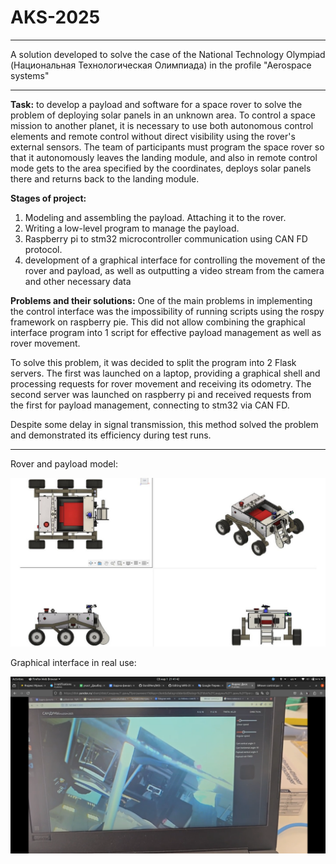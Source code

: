 # AKS-2025

---
A solution developed to solve the case of the National Technology Olympiad (Национальная Технологическая Олимпиада) in the profile "Aerospace systems"

---
**Task:** to develop a payload and software for a space rover to solve the problem of deploying solar panels in an unknown area.
To control a space mission to another planet, it is necessary to use both autonomous control elements and remote control without direct visibility using the rover's external sensors.
The team of participants must program the space rover so that it autonomously leaves the landing module, and also in remote control mode gets to the area specified by the coordinates, deploys solar panels there and returns back to the landing module.

**Stages of project:**
1. Modeling and assembling the payload. Attaching it to the rover.
2. Writing a low-level program to manage the payload.
3. Raspberry pi to stm32 microcontroller communication using CAN FD protocol.
4. development of a graphical interface for controlling the movement of the rover and payload, as well as outputting a video stream from the camera and other necessary data

**Problems and their solutions:**
One of the main problems in implementing the control interface was the impossibility of running scripts using the rospy framework on raspberry pie. This did not allow combining the graphical interface program into 1 script for effective payload management as well as rover movement. 

To solve this problem, it was decided to split the program into 2 Flask servers. The first was launched on a laptop, providing a graphical shell and processing requests for rover movement and receiving its odometry. The second server was launched on raspberry pi and received requests from the first for payload management, connecting to stm32 via CAN FD. 

Despite some delay in signal transmission, this method solved the problem and demonstrated its efficiency during test runs.

---

Rover and payload model:

![model](src/model/rover.jpg)

Graphical interface in real use:

![interface](src/code/images/interface_live_photo.png)